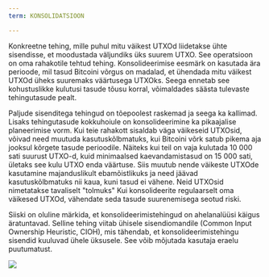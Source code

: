 ```yaml
---
term: KONSOLIDATSIOON

---
```

Konkreetne tehing, mille puhul mitu väikest UTXOd liidetakse ühte sisendisse, et moodustada väljundiks üks suurem UTXO. See operatsioon on oma rahakotile tehtud tehing. Konsolideerimise eesmärk on kasutada ära perioode, mil tasud Bitcoini võrgus on madalad, et ühendada mitu väikest UTXOd üheks suuremaks väärtusega UTXOks. Seega ennetab see kohustuslikke kulutusi tasude tõusu korral, võimaldades säästa tulevaste tehingutasude pealt.

Paljude sisenditega tehingud on tõepoolest raskemad ja seega ka kallimad. Lisaks tehingutasude kokkuhoiule on konsolideerimine ka pikaajalise planeerimise vorm. Kui teie rahakott sisaldab väga väikeseid UTXOsid, võivad need muutuda kasutuskõlbmatuks, kui Bitcoini võrk satub pikema aja jooksul kõrgete tasude perioodile. Näiteks kui teil on vaja kulutada 10 000 sati suurust UTXO-d, kuid minimaalsed kaevandamistasud on 15 000 sati, ületaks see kulu UTXO enda väärtuse. Siis muutub nende väikeste UTXOde kasutamine majanduslikult ebamõistlikuks ja need jäävad kasutuskõlbmatuks nii kaua, kuni tasud ei vähene. Neid UTXOsid nimetatakse tavaliselt "tolmuks" Kui konsolideerite regulaarselt oma väikesed UTXOd, vähendate seda tasude suurenemisega seotud riski.

Siiski on oluline märkida, et konsolideerimistehingud on ahelanalüüsi käigus äratuntavad. Selline tehing viitab ühisele sisendiomandile (Common Input Ownership Heuristic, CIOH), mis tähendab, et konsolideerimistehingu sisendid kuuluvad ühele üksusele. See võib mõjutada kasutaja eraelu puutumatust.

![](../../dictionnaire/assets/7.webp)